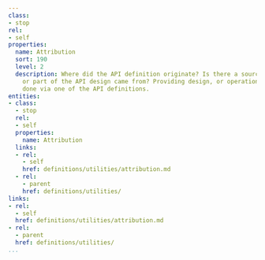 ```yaml
---
class:
- stop
rel:
- self
properties:
  name: Attribution
  sort: 190
  level: 2
  description: Where did the API definition originate? Is there a source where all
    or part of the API design came from? Providing design, or operational attribution,
    done via one of the API definitions.
entities:
- class:
  - stop
  rel:
  - self
  properties:
    name: Attribution
  links:
  - rel:
    - self
    href: definitions/utilities/attribution.md
  - rel:
    - parent
    href: definitions/utilities/
links:
- rel:
  - self
  href: definitions/utilities/attribution.md
- rel:
  - parent
  href: definitions/utilities/
...
```

